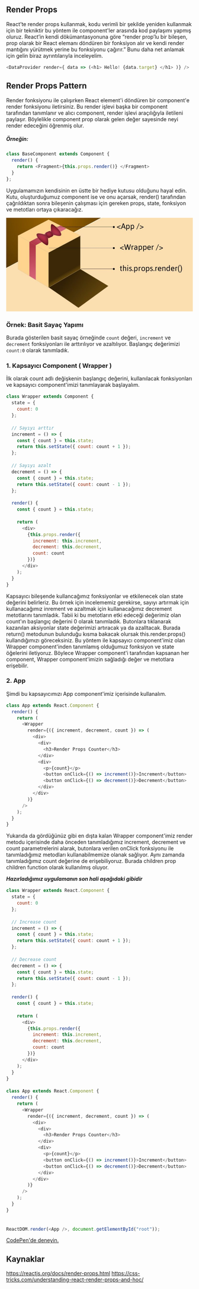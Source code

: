 ## Render Props

React’te render props kullanmak, kodu verimli bir şekilde yeniden kullanmak için bir tekniktir bu yöntem ile component'ler arasında kod paylaşımı yapmış oluruz. React’in kendi dökümantasyonuna göre “render prop’lu bir bileşen, prop olarak bir React elemanı döndüren bir fonksiyon alır ve kendi render mantığını yürütmek yerine bu fonksiyonu çağırır.” Bunu daha net anlamak için gelin biraz ayrıntılarıyla inceleyelim. 



```Javascript
<DataProvider render={ data => (<h1> Hello! {data.target} </h1> )} />
```
## Render Props Pattern 

Render fonksiyonu ile çalışırken React element'i döndüren bir component'e render fonksiyonu iletirsiniz. Bu render işlevi başka bir component tarafından tanımlanır ve alıcı component, render işlevi araçılığıyla iletileni paylaşır. Böylelikle component prop olarak gelen değer sayesinde neyi render edeceğini öğrenmiş olur.


##### Örneğin:  
```Javascript
class BaseComponent extends Component {  
  render() { 
    return <Fragment>{this.props.render()} </Fragment> 
  }  
};
```

Uygulamamızın kendisinin en üstte bir hediye kutusu olduğunu hayal edin. Kutu, oluşturduğumuz component ise ve onu açarsak, render() tarafından çağrıldıktan sonra bileşenin çalışması için gereken props, state, fonksiyon ve metotları ortaya çıkaracağız. 


![render-props](https://raw.githubusercontent.com/Kodluyoruz/taskforce/main/react-js/render-props/figures/render-props.jpeg)

### Örnek: Basit Sayaç Yapımı

Burada gösterilen basit sayaç örneğinde `count` değeri, `increment` ve `decrement` fonksiyonları ile arttırılıyor ve azaltılıyor. Başlangıç değerimizi `count:0` olarak tanımladık. 

### 1. Kapsayıcı Component ( Wrapper )

İlk olarak count adlı değişkenin başlangıç değerini, kullanılacak fonksiyonları ve kapsayıcı component'imizi tanımlayarak başlayalım.

```Javascript
class Wrapper extends Component {
  state = {
    count: 0
  };

  // Sayıyı arttır
  increment = () => {
    const { count } = this.state;
    return this.setState({ count: count + 1 });
  };

  // Sayıyı azalt
  decrement = () => {
    const { count } = this.state;
    return this.setState({ count: count - 1 });
  };

  render() {
    const { count } = this.state;

    return (
      <div>
        {this.props.render({
          increment: this.increment,
          decrement: this.decrement,
          count: count
        })}
      </div>
    );
  }
}
```
Kapsayıcı bileşende kullancağımız fonksiyonlar ve etkilenecek olan state değerini belirleriz. Bu örnek için incelememiz gerekirse, sayıyı artırmak için kullanacağımız inrement ve azaltmak için kullanacağımız decrement metotlarını tanımladık. Tabii ki bu metotların etki edeceği değerimiz olan count'ın başlangıç değerini 0 olarak tanımladık. Butonlara tıklanarak kazanılan aksiyonlar state değerimizi artıracak ya da azalltacak.
Burada return() metodunun bulunduğu kısma bakacak olursak this.render.props() kullandığımızı göreceksiniz. Bu yöntem ile kapsayıcı component'imiz olan Wrapper component'inden tanımlamış olduğumuz fonksiyon ve state öğelerini iletiyoruz. Böylece Wrapper component'i tarafından kapsanan her component, Wrapper component'imizin sağladığı değer ve metotlara erişebilir. 

### 2. App

Şimdi bu kapsayıcımızı App component'imiz içerisinde kullanalım.

```Javascript
class App extends React.Component {
  render() {
    return (
      <Wrapper
        render={({ increment, decrement, count }) => (
          <div>
            <div>
              <h3>Render Props Counter</h3>
            </div>
            <div>
              <p>{count}</p>
              <button onClick={() => increment()}>Increment</button>
              <button onClick={() => decrement()}>Decrement</button>
            </div>
          </div>
        )}
      />
    );
  }
}
```
Yukarıda da gördüğünüz gibi en dışta kalan Wrapper component'imiz render metodu içerisinde daha önceden tanımladığımız increment, decrement ve count parametrelerini alarak, butonlara verilen onClick fonksiyonu ile tanımladığımız metodları kullanabilmemize olanak sağlıyor. Aynı zamanda tanımladığımız count değerine de erişebiliyoruz. Burada children prop children function olarak kullanılmış oluyor.

***_Hazırladığımız uygulamanın son hali aşağıdaki gibidir_***


```JavaScript
class Wrapper extends React.Component {
  state = {
    count: 0
  };

  // Increase count
  increment = () => {
    const { count } = this.state;
    return this.setState({ count: count + 1 });
  };

  // Decrease count
  decrement = () => {
    const { count } = this.state;
    return this.setState({ count: count - 1 });
  };

  render() {
    const { count } = this.state;

    return (
      <div>
        {this.props.render({
          increment: this.increment,
          decrement: this.decrement,
          count: count
        })}
      </div>
    );
  }
}

class App extends React.Component {
  render() {
    return (
      <Wrapper
        render={({ increment, decrement, count }) => (
          <div>
            <div>
              <h3>Render Props Counter</h3>
            </div>
            <div>
              <p>{count}</p>
              <button onClick={() => increment()}>Increment</button>
              <button onClick={() => decrement()}>Decrement</button>
            </div>
          </div>
        )}
      />
    );
  }
}


ReactDOM.render(<App />, document.getElementById("root"));
```

[CodePen'de deneyin.](https://codepen.io/Kodluyoruz/pen/WNGWdKJ)



## Kaynaklar

https://reactjs.org/docs/render-props.html
https://css-tricks.com/understanding-react-render-props-and-hoc/

